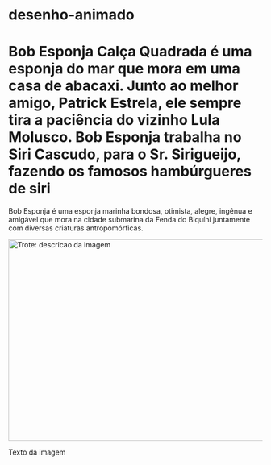 # desenho-animado
<!DOCTYPE html>
<html lang="pt-br">
<head>
    <meta charset="UTF-8">
    <meta name="viewport" content="width=device-width, initial-scale=1.0">
    <title>Desenhoanimado</title>
</head>
<body>
    <!Desenhoanimado html>
<html>
<head>
  <title>Bobesponja</title>
</head>
<body>
  <h1>Bob Esponja Calça Quadrada é uma esponja do mar que mora em uma casa de abacaxi. Junto ao melhor amigo, Patrick Estrela, ele sempre tira a paciência do vizinho Lula Molusco. Bob Esponja trabalha no Siri Cascudo, para o Sr. Sirigueijo, fazendo os famosos hambúrgueres de siri</h1>
  <p>Bob Esponja é uma esponja marinha bondosa, otimista, alegre, ingênua e amigável que mora na cidade submarina da Fenda do Biquíni juntamente com diversas criaturas antropomórficas.</p>
</body>
</html>
    <img src="BobEsponja.jpeg" alt="Trote: descricao da imagem" width="600" height="400">
    <p>Texto da imagem<p>
</body>
</html>

